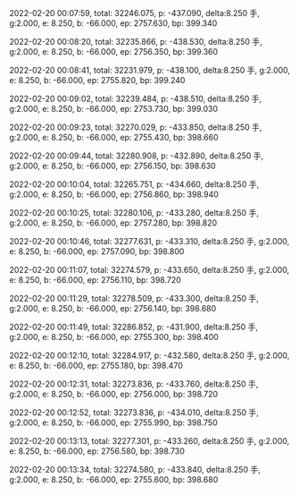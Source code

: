 2022-02-20 00:07:59, total: 32246.075, p: -437.090, delta:8.250 手, g:2.000, e: 8.250, b: -66.000, ep: 2757.630, bp: 399.340

2022-02-20 00:08:20, total: 32235.866, p: -438.530, delta:8.250 手, g:2.000, e: 8.250, b: -66.000, ep: 2756.350, bp: 399.360

2022-02-20 00:08:41, total: 32231.979, p: -438.100, delta:8.250 手, g:2.000, e: 8.250, b: -66.000, ep: 2755.820, bp: 399.240

2022-02-20 00:09:02, total: 32239.484, p: -438.510, delta:8.250 手, g:2.000, e: 8.250, b: -66.000, ep: 2753.730, bp: 399.030

2022-02-20 00:09:23, total: 32270.029, p: -433.850, delta:8.250 手, g:2.000, e: 8.250, b: -66.000, ep: 2755.430, bp: 398.660

2022-02-20 00:09:44, total: 32280.908, p: -432.890, delta:8.250 手, g:2.000, e: 8.250, b: -66.000, ep: 2756.150, bp: 398.630

2022-02-20 00:10:04, total: 32265.751, p: -434.660, delta:8.250 手, g:2.000, e: 8.250, b: -66.000, ep: 2756.860, bp: 398.940

2022-02-20 00:10:25, total: 32280.106, p: -433.280, delta:8.250 手, g:2.000, e: 8.250, b: -66.000, ep: 2757.280, bp: 398.820

2022-02-20 00:10:46, total: 32277.631, p: -433.310, delta:8.250 手, g:2.000, e: 8.250, b: -66.000, ep: 2757.090, bp: 398.800

2022-02-20 00:11:07, total: 32274.579, p: -433.650, delta:8.250 手, g:2.000, e: 8.250, b: -66.000, ep: 2756.110, bp: 398.720

2022-02-20 00:11:29, total: 32278.509, p: -433.300, delta:8.250 手, g:2.000, e: 8.250, b: -66.000, ep: 2756.140, bp: 398.680

2022-02-20 00:11:49, total: 32286.852, p: -431.900, delta:8.250 手, g:2.000, e: 8.250, b: -66.000, ep: 2755.300, bp: 398.400

2022-02-20 00:12:10, total: 32284.917, p: -432.580, delta:8.250 手, g:2.000, e: 8.250, b: -66.000, ep: 2755.180, bp: 398.470

2022-02-20 00:12:31, total: 32273.836, p: -433.760, delta:8.250 手, g:2.000, e: 8.250, b: -66.000, ep: 2756.000, bp: 398.720

2022-02-20 00:12:52, total: 32273.836, p: -434.010, delta:8.250 手, g:2.000, e: 8.250, b: -66.000, ep: 2755.990, bp: 398.750

2022-02-20 00:13:13, total: 32277.301, p: -433.260, delta:8.250 手, g:2.000, e: 8.250, b: -66.000, ep: 2756.580, bp: 398.730

2022-02-20 00:13:34, total: 32274.580, p: -433.840, delta:8.250 手, g:2.000, e: 8.250, b: -66.000, ep: 2755.600, bp: 398.680